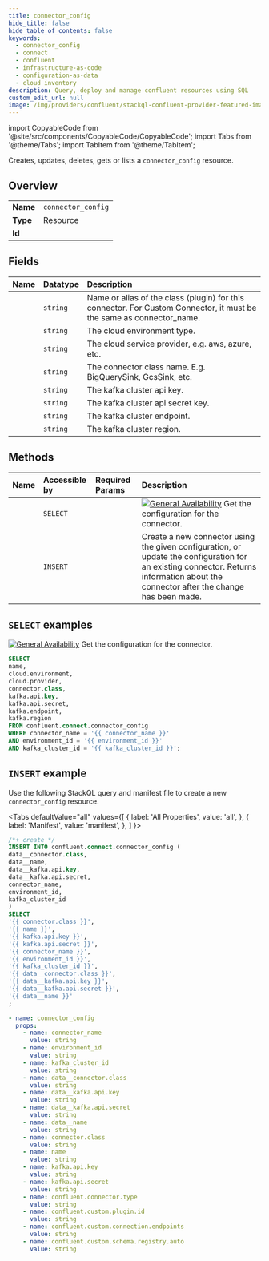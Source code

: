 ```yaml
---
title: connector_config
hide_title: false
hide_table_of_contents: false
keywords:
  - connector_config
  - connect
  - confluent
  - infrastructure-as-code
  - configuration-as-data
  - cloud inventory
description: Query, deploy and manage confluent resources using SQL
custom_edit_url: null
image: /img/providers/confluent/stackql-confluent-provider-featured-image.png
---
```


import CopyableCode from '@site/src/components/CopyableCode/CopyableCode';
import Tabs from '@theme/Tabs';
import TabItem from '@theme/TabItem';

Creates, updates, deletes, gets or lists a <code>connector_config</code> resource.

## Overview
<table><tbody>
<tr><td><b>Name</b></td><td><code>connector_config</code></td></tr>
<tr><td><b>Type</b></td><td>Resource</td></tr>
<tr><td><b>Id</b></td><td><CopyableCode code="confluent.connect.connector_config" /></td></tr>
</tbody></table>

## Fields
| Name | Datatype | Description |
|:-----|:---------|:------------|
| <CopyableCode code="name" /> | `string` | Name or alias of the class (plugin) for this connector. For Custom Connector, it must be the same as connector_name. |
| <CopyableCode code="cloud.environment" /> | `string` | The cloud environment type. |
| <CopyableCode code="cloud.provider" /> | `string` | The cloud service provider, e.g. aws, azure, etc. |
| <CopyableCode code="connector.class" /> | `string` | The connector class name. E.g. BigQuerySink, GcsSink, etc. |
| <CopyableCode code="kafka.api.key" /> | `string` | The kafka cluster api key. |
| <CopyableCode code="kafka.api.secret" /> | `string` | The kafka cluster api secret key. |
| <CopyableCode code="kafka.endpoint" /> | `string` | The kafka cluster endpoint. |
| <CopyableCode code="kafka.region" /> | `string` | The kafka cluster region. |

## Methods
| Name | Accessible by | Required Params | Description |
|:-----|:--------------|:----------------|:------------|
| <CopyableCode code="get_connectv1connector_config" /> | `SELECT` | <CopyableCode code="connector_name, environment_id, kafka_cluster_id" /> | [![General Availability](https://img.shields.io/badge/Lifecycle%20Stage-General%20Availability-%2345c6e8)](#section/Versioning/API-Lifecycle-Policy) Get the configuration for the connector. |
| <CopyableCode code="create_or_update_connectv1connector_config" /> | `INSERT` | <CopyableCode code="connector_name, environment_id, kafka_cluster_id, data__connector.class, data__kafka.api.key, data__kafka.api.secret, data__name" /> | Create a new connector using the given configuration, or update the configuration for an existing connector. Returns information about the connector after the change has been made. |

## `SELECT` examples

[![General Availability](https://img.shields.io/badge/Lifecycle%20Stage-General%20Availability-%2345c6e8)](#section/Versioning/API-Lifecycle-Policy) Get the configuration for the connector.


```sql
SELECT
name,
cloud.environment,
cloud.provider,
connector.class,
kafka.api.key,
kafka.api.secret,
kafka.endpoint,
kafka.region
FROM confluent.connect.connector_config
WHERE connector_name = '{{ connector_name }}'
AND environment_id = '{{ environment_id }}'
AND kafka_cluster_id = '{{ kafka_cluster_id }}';
```
## `INSERT` example

Use the following StackQL query and manifest file to create a new <code>connector_config</code> resource.

<Tabs
    defaultValue="all"
    values={[
        { label: 'All Properties', value: 'all', },
        { label: 'Manifest', value: 'manifest', },
    ]
}>
<TabItem value="all">

```sql
/*+ create */
INSERT INTO confluent.connect.connector_config (
data__connector.class,
data__name,
data__kafka.api.key,
data__kafka.api.secret,
connector_name,
environment_id,
kafka_cluster_id
)
SELECT 
'{{ connector.class }}',
'{{ name }}',
'{{ kafka.api.key }}',
'{{ kafka.api.secret }}',
'{{ connector_name }}',
'{{ environment_id }}',
'{{ kafka_cluster_id }}',
'{{ data__connector.class }}',
'{{ data__kafka.api.key }}',
'{{ data__kafka.api.secret }}',
'{{ data__name }}'
;
```
</TabItem>
<TabItem value="manifest">

```yaml
- name: connector_config
  props:
    - name: connector_name
      value: string
    - name: environment_id
      value: string
    - name: kafka_cluster_id
      value: string
    - name: data__connector.class
      value: string
    - name: data__kafka.api.key
      value: string
    - name: data__kafka.api.secret
      value: string
    - name: data__name
      value: string
    - name: connector.class
      value: string
    - name: name
      value: string
    - name: kafka.api.key
      value: string
    - name: kafka.api.secret
      value: string
    - name: confluent.connector.type
      value: string
    - name: confluent.custom.plugin.id
      value: string
    - name: confluent.custom.connection.endpoints
      value: string
    - name: confluent.custom.schema.registry.auto
      value: string

```
</TabItem>
</Tabs>
